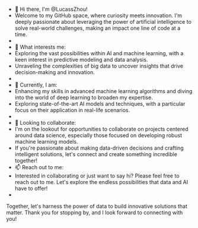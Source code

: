 - 👋 Hi there, I'm @LucassZhou!
- Welcome to my GitHub space, where curiosity meets innovation. I'm deeply passionate about leveraging the power of artificial intelligence to solve real-world challenges, making an impact one line of code at a time.
- 
- 👀 What interests me:
- Exploring the vast possibilities within AI and machine learning, with a keen interest in predictive modeling and data analysis.
- Unraveling the complexities of big data to uncover insights that drive decision-making and innovation.
- 
- 🌱 Currently, I am:
- Enhancing my skills in advanced machine learning algorithms and diving into the world of deep learning to broaden my expertise.
- Exploring state-of-the-art AI models and techniques, with a particular focus on their application in real-life scenarios.
- 
- 💞️ Looking to collaborate:
- I'm on the lookout for opportunities to collaborate on projects centered around data science, especially those focused on developing robust machine learning models.
- If you're passionate about making data-driven decisions and crafting intelligent solutions, let's connect and create something incredible together!
- 📫 Reach out to me:
- Interested in collaborating or just want to say hi? Please feel free to reach out to me. Let's explore the endless possibilities that data and AI have to offer!
- 
Together, let's harness the power of data to build innovative solutions that matter. Thank you for stopping by, and I look forward to connecting with you!

<!---
LucassZhou/LucassZhou is a ✨ special ✨ repository because its `README.md` (this file) appears on your GitHub profile.
You can click the Preview link to take a look at your changes.
--->
